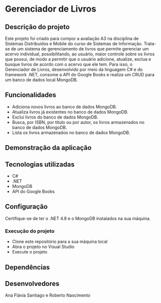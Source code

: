 # Gerenciador de Livros

## Descrição do projeto
Este projeto foi criado para compor a avaliação A3 na disciplina de Sistemas Distribuídos e Mobile do curso de Sistemas de Informação. Trata-se de um sistema de gerenciamento de livros que permite gerenciar um acervo individual, possibilitando, ao usuário, maior controle sobre os livros que possui, de modo a permitir que o usuário adicione, atualize, exclua e busque livros de acordo com o acervo que ele tem. 
Para isso, o Gerenciador de Livros, desenvolvido por meio da linguagem C# e do framework .NET, consome a API do Google Books e realiza um CRUD para um banco de dados local MongoDB.

## Funcionalidades
* Adiciona novos livros ao banco de dados MongoDB.
* Atualiza livros já existentes no banco de dados MongoDB.
* Exclui livros do banco de dados MongoDB.
* Busca, por ISBN, por título ou por autor, os livros armazenados no banco de dados MongoDB. 
* Lista os livros armazenados no banco de dados MongoDB.

## Demonstração da aplicação

## Tecnologias utilizadas
* C#
* .NET
* MongoDB
* API do Google Books

## Configuração
Certifique-se de ter o .NET 4.8 e o MongoDB instalados na sua máquina.

### Execução do projeto
* Clone este repositório para a sua máquina local
* Abra o projeto no Visual Studio
* Execute o projeto

## Dependências

## Desenvolvedores
Ana Flávia Santiago e Roberto Nascimento 
